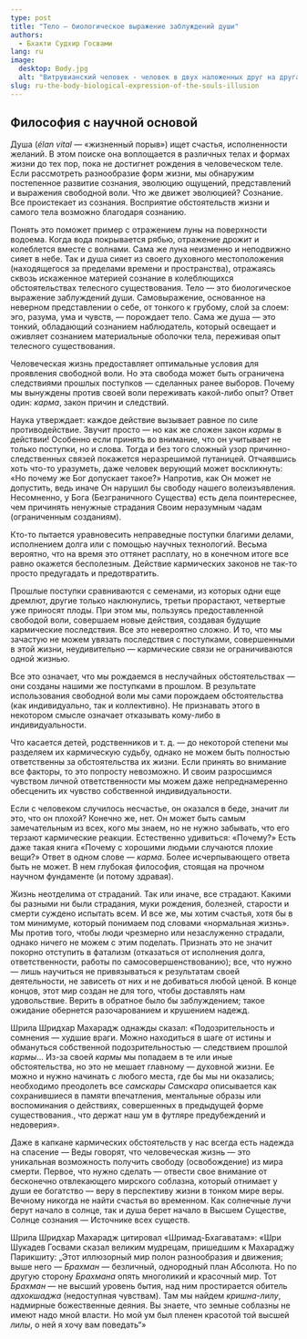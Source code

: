 ```yaml
---
type: post
title: "Тело — биологическое выражение заблуждений души"
authors:
  - Бхакти Судхир Госвами
lang: ru
image: 
  desktop: Body.jpg
  alt: "Витрувианский человек - человек в двух наложенных друг на друга положениях с расставленными руками и ногами вписанным одновременно в круг и квадрат"
slug: ru-the-body-biological-expression-of-the-souls-illusion
---
```


## Философия с научной основой

Душа (<i lang="la">élan vital</i> — «жизненный порыв») ищет счастья, исполненности желаний. В этом поиске она воплощается в различных телах и формах жизни до тех пор, пока не достигнет рождения в человеческом теле. Если рассмотреть разнообразие форм жизни, мы обнаружим постепенное развитие сознания, эволюцию ощущений, представлений и выражения свободной воли. Что же движет эволюцией? Сознание. Все проистекает из сознания. Восприятие обстоятельств жизни и самого тела возможно благодаря сознанию.

Понять это поможет пример с отражением луны на поверхности водоема. Когда вода покрывается рябью, отражение дрожит и колеблется вместе с волнами. Сама же луна неизменно и неподвижно сияет в небе. Так и душа сияет из своего духовного местоположения (находящегося за пределами времени и пространства), отражаясь сквозь искаженное материей сознание в колеблющихся обстоятельствах телесного существования. Тело — это биологическое выражение заблуждений души. Самовыражение, основанное на неверном представлении о себе, от тонкого к грубому, слой за слоем: эго, разума, ума и чувств, — порождает тело. Сама же душа — это тонкий, обладающий сознанием наблюдатель, который освещает и оживляет сознанием материальные оболочки тела, переживая опыт телесного существования.

Человеческая жизнь предоставляет оптимальные условия для проявления свободной воли. Но эта свобода может быть ограничена следствиями прошлых поступков — сделанных ранее выборов. Почему мы вынуждены против своей воли переживать какой-либо опыт? Ответ один: <i>карма</i>, закон причин и следствий.

Наука утверждает: каждое действие вызывает равное по силе противодействие. Звучит просто — но как же сложен закон <i>кармы</i> в действии! Особенно если принять во внимание, что он учитывает не только поступки, но и слова. Тогда и без того сложный узор причинно-следственных связей покажется неразрешимой путаницей. Отчаявшись хоть что-то уразуметь, даже человек верующий может воскликнуть: «Но почему же Бог допускает такое?» Напротив, как Он может не допустить, ведь иначе Он нарушил бы свободу нашего волеизъявления. Несомненно, у Бога (Безграничного Существа) есть дела поинтереснее, чем причинять ненужные страдания Своим неразумным чадам (ограниченным созданиям).

Кто-то пытается уравновесить неправедные поступки благими делами, исполнением долга или с помощью научных технологий. Весьма вероятно, что на время это оттянет расплату, но в конечном итоге все равно окажется бесполезным. Действие кармических законов не так-то просто предугадать и предотвратить.

Прошлые поступки сравниваются с семенами, из которых одни еще дремлют, другие только наклюнулись, третьи прорастают, четвертые уже приносят плоды. При этом мы, пользуясь предоставленной свободой воли, совершаем новые действия, создавая будущие кармические последствия. Все это невероятно сложно. И то, что мы зачастую не можем увязать последствия с поступками, совершенными в этой жизни, неудивительно — кармические связи не ограничиваются одной жизнью.

Все это означает, что мы рождаемся в неслучайных обстоятельствах — они созданы нашими же поступками в прошлом. В результате использования свободной воли мы сами порождаем обстоятельства (как индивидуально, так и коллективно). Не признавать этого в некотором смысле означает отказывать кому-либо в индивидуальности.

Что касается детей, родственников и т. д. — до некоторой степени мы разделяем их кармическую судьбу, однако не можем быть полностью ответственны за обстоятельства их жизни. Если принять во внимание все факторы, то это попросту невозможно. И своим разросшимся чувством личной ответственности мы можем даже непреднамеренно обесценить их чувство собственной индивидуальности.

Если с человеком случилось несчастье, он оказался в беде, значит ли это, что он плохой? Конечно же, нет. Он может быть самым замечательным из всех, кого мы знаем, но не нужно забывать, что его терзают кармические реакции. Естественно удивиться: «Почему?» Есть даже такая книга «Почему с хорошими людьми случаются плохие вещи?» Ответ в одном слове — <i>карма</i>. Более исчерпывающего ответа быть не может. В нем глубокая философия, стоящая на прочном научном фундаменте (и потому здравая).

Жизнь неотделима от страданий. Так или иначе, все страдают. Какими бы разными ни были страдания, муки рождения, болезней, старости и смерти суждено испытать всем. И все же, мы хотим счастья, хотя бы в том минимуме, который понимаем под словами «нормальная жизнь». Мы против того, чтобы люди чрезмерно или незаслуженно страдали, однако ничего не можем с этим поделать. Признать это не значит покорно отступить в фатализм (отказаться от исполнения долга, ответственности, работы по самосовершенствованию); все, что нужно — лишь научиться не привязываться к результатам своей деятельности, не зависеть от них и не добиваться любой ценой. В конце концов, этот мир создан не для того, чтобы доставлять нам удовольствие. Верить в обратное было бы заблуждением; такое ожидание обернется разочарованием и крушением надежд.

Шрила Шридхар Махарадж однажды сказал: «Подозрительность и сомнения — худшие враги. Можно находиться в шаге от истины и обмануться собственной подозрительностью — следствием прошлой <i>кармы</i>… Из-за своей <i>кармы</i> мы попадаем в те или иные обстоятельства, но это не мешает главному — духовной жизни. Ее можно и нужно начинать с любого места, где бы мы ни оказались; необходимо преодолеть все <i>самскары</i>
<fn><i>Самскара</i> описывается как сохранившиеся в памяти впечатления, ментальные образы или воспоминания о действиях, совершенных в предыдущей форме существования.</fn>, что держат наш ум в футляре предубеждений и недоверия».

Даже в капкане кармических обстоятельств у нас всегда есть надежда на спасение — Веды говорят, что человеческая жизнь — это уникальная возможность получить свободу (освобождение) из мира смерти. Первое, что нужно сделать — отвести свое внимание от бесконечно отвлекающего мирского соблазна, который отнимает у души ее богатство — веру в перспективу жизни в тонком мире веры. Вечному никогда не найти счастья во временном. Как солнечные лучи берут начало в солнце, так и душа берет начало в Высшем Существе, Солнце сознания — Источнике всех существ.

Шрила Шридхар Махарадж цитировал «Шримад-Бхагаватам»: «Шри Шукадев Госвами сказал великим мудрецам, пришедшим к Махараджу Парикшиту: „Этот иллюзорный мир полон разнообразия и движения; выше него — <i>Брахман</i> — безличный, однородный план Абсолюта. Но по другую сторону <i>Брахмана</i> опять многоликий и красочный мир. Тот <i>Брахман</i> — не высший уровень бытия, над ним простирается обитель <i>адхокшаджа</i> (недоступная чувствам). Там мы найдем <i>кришна-лилу</i>, надмирные божественные деяния. Вы знаете, что земные соблазны не имеют надо мной власти. Но мой ум был пленен красотой той высшей <i>лилы</i>, о ней я хочу вам поведать“»
